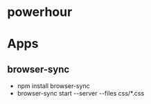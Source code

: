 powerhour
=========

# Apps
## browser-sync
* npm install browser-sync
* browser-sync start --server --files css/*.css
